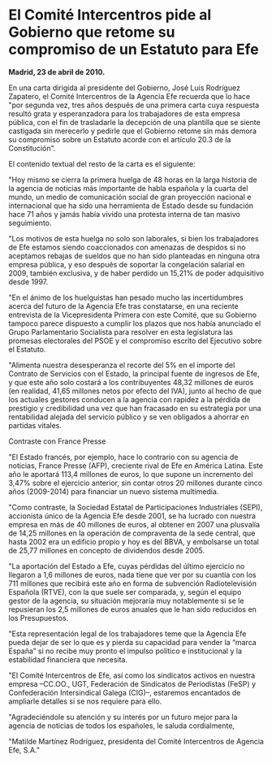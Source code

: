 # El Comité Intercentros pide al Gobierno que retome su compromiso de un Estatuto para Efe

**Madrid, 23 de abril de 2010.**

En una carta dirigida al presidente del Gobierno, José Luis Rodríguez Zapatero, el Comité Intercentros de la Agencia Efe recuerda que lo hace "por segunda vez, tres años después de una primera carta cuya respuesta resultó grata y esperanzadora para los trabajadores de esta empresa pública, con el fin de trasladarle la decepción de una plantilla que se siente castigada sin merecerlo y pedirle que el Gobierno retome sin más demora su compromiso sobre un Estatuto acorde con el artículo 20.3 de la Constitución".

El contenido textual del resto de la carta es el siguiente:

"Hoy mismo se cierra la primera huelga de 48 horas en la larga historia de la agencia de noticias más importante de habla española y la cuarta del mundo, un medio de comunicación social de gran proyección nacional e internacional que ha sido una herramienta de Estado desde su fundación hace 71 años y jamás había vivido una protesta interna de tan masivo seguimiento.

"Los motivos de esta huelga no solo son laborales, si bien los trabajadores de Efe estamos siendo coaccionados con amenazas de despidos si no aceptamos rebajas de sueldos que no han sido planteadas en ninguna otra empresa pública, y eso después de soportar la congelación salarial en 2009, también exclusiva, y de haber perdido un 15,21% de poder adquisitivo desde 1997.

"En el ánimo de los huelguistas han pesado mucho las incertidumbres acerca del futuro de la Agencia Efe tras constatarse, en una reciente entrevista de la Vicepresidenta Primera con este Comité, que su Gobierno tampoco parece dispuesto a cumplir los plazos que nos había anunciado el Grupo Parlamentario Socialista para resolver en esta legislatura las promesas electorales del PSOE y el compromiso escrito del Ejecutivo sobre el Estatuto.

"Alimenta nuestra desesperanza el recorte del 5% en el importe del Contrato de Servicios con el Estado, la principal fuente de ingresos de Efe, y que este año solo costará a los contribuyentes 48,32 millones de euros (en realidad, 41,65 millones netos por efecto del IVA), junto al hecho de que los actuales gestores conducen a la agencia con rapidez a la pérdida de prestigio y credibilidad una vez que han fracasado en su estrategia por una rentabilidad alejada del servicio público y se ven obligados a ahorrar en partidas vitales.

Contraste con France Presse

"El Estado francés, por ejemplo, hace lo contrario con su agencia de noticias, France Presse (AFP), creciente rival de Efe en América Latina. Este año le aportará 113,4 millones de euros, lo que supone un incremento del 3,47% sobre el ejercicio anterior, sin contar otros 20 millones durante cinco años (2009-2014) para financiar un nuevo sistema multimedia.

"Como contraste, la Sociedad Estatal de Participaciones Industriales (SEPI), accionista único de la Agencia Efe desde 2001, se ha lucrado con nuestra empresa en más de 40 millones de euros, al obtener en 2007 una plusvalía de 14,25 millones en la operación de compraventa de la sede central, que hasta 2002 era un edificio propio y hoy es del BBVA, y embolsarse un total de 25,77 millones en concepto de dividendos desde 2005.

"La aportación del Estado a Efe, cuyas pérdidas del último ejercicio no llegaron a 1,6 millones de euros, nada tiene que ver por su cuantía con los 711 millones que recibirá este año en forma de subvención Radiotelevisión Española (RTVE), con la que suele ser comparada, y, según el equipo gestor de la agencia, su situación mejoraría muy notablemente si se le repusieran los 2,5 millones de euros anuales que le han sido reducidos en los Presupuestos.

"Esta representación legal de los trabajadores teme que la Agencia Efe pueda dejar de ser lo que es y pierda su capacidad para vender la “marca España” si no recibe muy pronto el impulso político e institucional y la estabilidad financiera que necesita.

"El Comité Intercentros de Efe, así como los sindicatos activos en nuestra empresa –CC.OO., UGT, Federación de Sindicatos de Periodistas (FeSP) y Confederación Intersindical Galega (CIG)–, estaremos encantados de ampliarle detalles si se nos requiere para ello.

"Agradeciéndole su atención y su interés por un futuro mejor para la agencia de noticias de todos los españoles, le saluda cordialmente,

"Matilde Martínez Rodríguez, presidenta del Comité Intercentros de Agencia Efe, S.A."
